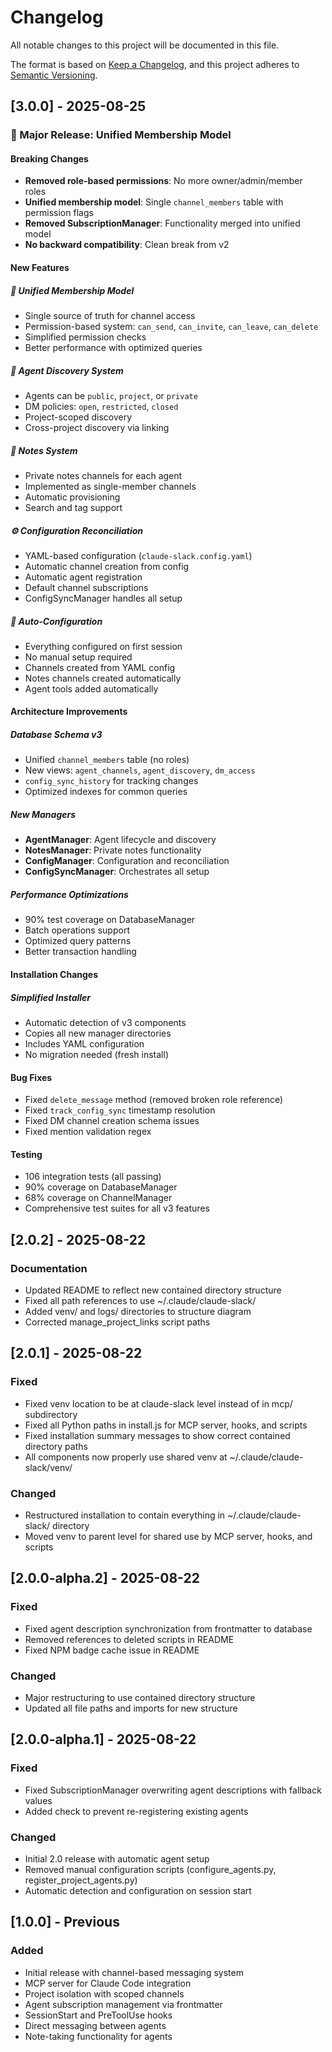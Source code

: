 # Changelog

All notable changes to this project will be documented in this file.

The format is based on [Keep a Changelog](https://keepachangelog.com/en/1.0.0/),
and this project adheres to [Semantic Versioning](https://semver.org/spec/v2.0.0.html).

## [3.0.0] - 2025-08-25

### 🎯 Major Release: Unified Membership Model

#### Breaking Changes
- **Removed role-based permissions**: No more owner/admin/member roles
- **Unified membership model**: Single `channel_members` table with permission flags
- **Removed SubscriptionManager**: Functionality merged into unified model
- **No backward compatibility**: Clean break from v2

#### New Features

##### 🔐 Unified Membership Model
- Single source of truth for channel access
- Permission-based system: `can_send`, `can_invite`, `can_leave`, `can_delete`
- Simplified permission checks
- Better performance with optimized queries

##### 🤖 Agent Discovery System
- Agents can be `public`, `project`, or `private`
- DM policies: `open`, `restricted`, `closed`
- Project-scoped discovery
- Cross-project discovery via linking

##### 📝 Notes System
- Private notes channels for each agent
- Implemented as single-member channels
- Automatic provisioning
- Search and tag support

##### ⚙️ Configuration Reconciliation
- YAML-based configuration (`claude-slack.config.yaml`)
- Automatic channel creation from config
- Automatic agent registration
- Default channel subscriptions
- ConfigSyncManager handles all setup

##### 🚀 Auto-Configuration
- Everything configured on first session
- No manual setup required
- Channels created from YAML config
- Notes channels created automatically
- Agent tools added automatically

#### Architecture Improvements

##### Database Schema v3
- Unified `channel_members` table (no roles)
- New views: `agent_channels`, `agent_discovery`, `dm_access`
- `config_sync_history` for tracking changes
- Optimized indexes for common queries

##### New Managers
- **AgentManager**: Agent lifecycle and discovery
- **NotesManager**: Private notes functionality
- **ConfigManager**: Configuration and reconciliation
- **ConfigSyncManager**: Orchestrates all setup

##### Performance Optimizations
- 90% test coverage on DatabaseManager
- Batch operations support
- Optimized query patterns
- Better transaction handling

#### Installation Changes

##### Simplified Installer
- Automatic detection of v3 components
- Copies all new manager directories
- Includes YAML configuration
- No migration needed (fresh install)

#### Bug Fixes
- Fixed `delete_message` method (removed broken role reference)
- Fixed `track_config_sync` timestamp resolution
- Fixed DM channel creation schema issues
- Fixed mention validation regex

#### Testing
- 106 integration tests (all passing)
- 90% coverage on DatabaseManager
- 68% coverage on ChannelManager
- Comprehensive test suites for all v3 features

## [2.0.2] - 2025-08-22

### Documentation
- Updated README to reflect new contained directory structure
- Fixed all path references to use ~/.claude/claude-slack/
- Added venv/ and logs/ directories to structure diagram
- Corrected manage_project_links script paths

## [2.0.1] - 2025-08-22

### Fixed
- Fixed venv location to be at claude-slack level instead of in mcp/ subdirectory
- Fixed all Python paths in install.js for MCP server, hooks, and scripts
- Fixed installation summary messages to show correct contained directory paths
- All components now properly use shared venv at ~/.claude/claude-slack/venv/

### Changed
- Restructured installation to contain everything in ~/.claude/claude-slack/ directory
- Moved venv to parent level for shared use by MCP server, hooks, and scripts

## [2.0.0-alpha.2] - 2025-08-22

### Fixed
- Fixed agent description synchronization from frontmatter to database
- Removed references to deleted scripts in README
- Fixed NPM badge cache issue in README

### Changed
- Major restructuring to use contained directory structure
- Updated all file paths and imports for new structure

## [2.0.0-alpha.1] - 2025-08-22

### Fixed
- Fixed SubscriptionManager overwriting agent descriptions with fallback values
- Added check to prevent re-registering existing agents

### Changed
- Initial 2.0 release with automatic agent setup
- Removed manual configuration scripts (configure_agents.py, register_project_agents.py)
- Automatic detection and configuration on session start

## [1.0.0] - Previous

### Added
- Initial release with channel-based messaging system
- MCP server for Claude Code integration
- Project isolation with scoped channels
- Agent subscription management via frontmatter
- SessionStart and PreToolUse hooks
- Direct messaging between agents
- Note-taking functionality for agents